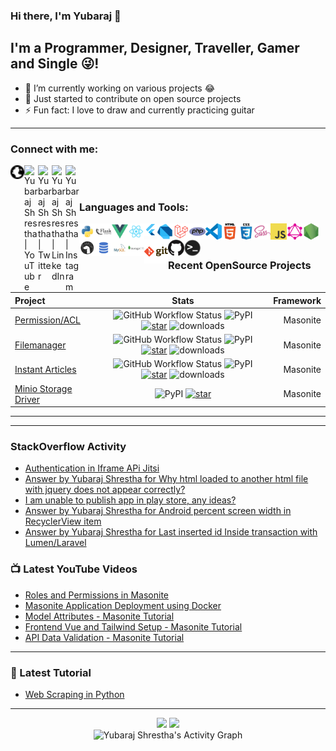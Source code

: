 ### Hi there, I'm Yubaraj 👋

## I'm a Programmer, Designer, Traveller, Gamer and Single 😜!
- 🔭 I’m currently working on various projects 😂
- 🌱 Just started to contribute on open source projects 
- ⚡ Fun fact: I love to draw and currently practicing guitar

---

### Connect with me:

[<img align="left" alt="Yubaraj Shrestha" width="22px" src="https://raw.githubusercontent.com/iconic/open-iconic/master/svg/globe.svg" />][website]
[<img align="left" alt="Yubaraj Shrestha | YouTube" width="22px" src="https://cdn.jsdelivr.net/npm/simple-icons@v3/icons/youtube.svg" />][youtube]
[<img align="left" alt="Yubaraj Shrestha | Twitter" width="22px" src="https://cdn.jsdelivr.net/npm/simple-icons@v3/icons/twitter.svg" />][twitter]
[<img align="left" alt="Yubaraj Shrestha | LinkedIn" width="22px" src="https://cdn.jsdelivr.net/npm/simple-icons@v3/icons/linkedin.svg" />][linkedin]
[<img align="left" alt="Yubaraj Shrestha | Instagram" width="22px" src="https://cdn.jsdelivr.net/npm/simple-icons@v3/icons/instagram.svg" />][instagram]

<br/><br/>

### Languages and Tools:

<img align="left" alt="Python" height="26px" src="https://raw.githubusercontent.com/github/explore/80688e429a7d4ef2fca1e82350fe8e3517d3494d/topics/python/python.png" />
<img align="left" alt="Flask" height="26px" src="https://raw.githubusercontent.com/github/explore/80688e429a7d4ef2fca1e82350fe8e3517d3494d/topics/flask/flask.png" />
<img align="left" alt="Vue JS" height="26px" src="https://raw.githubusercontent.com/github/explore/80688e429a7d4ef2fca1e82350fe8e3517d3494d/topics/vue/vue.png" />
<img align="left" alt="React" height="26px" src="https://raw.githubusercontent.com/github/explore/80688e429a7d4ef2fca1e82350fe8e3517d3494d/topics/react/react.png" />
<img align="left" alt="Flutter" height="20px" src="https://raw.githubusercontent.com/github/explore/80688e429a7d4ef2fca1e82350fe8e3517d3494d/topics/flutter/flutter.png" />
<img align="left" alt="Dart" height="26px" src="https://raw.githubusercontent.com/github/explore/80688e429a7d4ef2fca1e82350fe8e3517d3494d/topics/dart/dart.png" />
<img align="left" alt="Laravel" height="26px" src="https://raw.githubusercontent.com/github/explore/80688e429a7d4ef2fca1e82350fe8e3517d3494d/topics/laravel/laravel.png" />
<img align="left" alt="Laravel" height="26px" src="https://raw.githubusercontent.com/github/explore/80688e429a7d4ef2fca1e82350fe8e3517d3494d/topics/php/php.png" />
<img align="left" alt="Visual Studio Code" height="26px" src="https://raw.githubusercontent.com/github/explore/80688e429a7d4ef2fca1e82350fe8e3517d3494d/topics/visual-studio-code/visual-studio-code.png" />
<img align="left" alt="HTML5" height="26px" src="https://raw.githubusercontent.com/github/explore/80688e429a7d4ef2fca1e82350fe8e3517d3494d/topics/html/html.png" />
<img align="left" alt="CSS3" height="26px" src="https://raw.githubusercontent.com/github/explore/80688e429a7d4ef2fca1e82350fe8e3517d3494d/topics/css/css.png" />
<img align="left" alt="Sass" height="26px" src="https://raw.githubusercontent.com/github/explore/80688e429a7d4ef2fca1e82350fe8e3517d3494d/topics/sass/sass.png" />
<img align="left" alt="JavaScript" height="26px" src="https://raw.githubusercontent.com/github/explore/80688e429a7d4ef2fca1e82350fe8e3517d3494d/topics/javascript/javascript.png" />
<img align="left" alt="GraphQL" height="26px" src="https://raw.githubusercontent.com/github/explore/80688e429a7d4ef2fca1e82350fe8e3517d3494d/topics/graphql/graphql.png" />
<img align="left" alt="Node.js" height="26px" src="https://raw.githubusercontent.com/github/explore/80688e429a7d4ef2fca1e82350fe8e3517d3494d/topics/nodejs/nodejs.png" />
<img align="left" alt="Deno" height="26px" src="https://raw.githubusercontent.com/github/explore/361e2821e2dea67711cde99c9c40ed357061cf27/topics/deno/deno.png" />
<img align="left" alt="SQL" height="26px" src="https://raw.githubusercontent.com/github/explore/80688e429a7d4ef2fca1e82350fe8e3517d3494d/topics/sql/sql.png" />
<img align="left" alt="MySQL" height="26px" src="https://raw.githubusercontent.com/github/explore/80688e429a7d4ef2fca1e82350fe8e3517d3494d/topics/mysql/mysql.png" />
<img align="left" alt="MongoDB" height="26px" src="https://raw.githubusercontent.com/github/explore/80688e429a7d4ef2fca1e82350fe8e3517d3494d/topics/mongodb/mongodb.png" />
<img align="left" alt="Git" height="38px" src="https://raw.githubusercontent.com/github/explore/80688e429a7d4ef2fca1e82350fe8e3517d3494d/topics/git/git.png" />
<img align="left" alt="GitHub" height="26px" src="https://raw.githubusercontent.com/github/explore/78df643247d429f6cc873026c0622819ad797942/topics/github/github.png" />
<img align="left" alt="Terminal" height="26px" src="https://raw.githubusercontent.com/github/explore/80688e429a7d4ef2fca1e82350fe8e3517d3494d/topics/terminal/terminal.png" />

<br/><br/>

### Recent OpenSource Projects

| Project | Stats | Framework |
| :---         |     :---:      |          ---: |
| [Permission/ACL](https://github.com/yubarajshrestha/masonite-permission) | <img alt="GitHub Workflow Status" src="https://github.com/yubarajshrestha/masonite-permission/actions/workflows/pythonapp.yml/badge.svg"> <img alt="PyPI" src="https://img.shields.io/pypi/v/masonite-permission"> <a href="https://github.com/yubarajshrestha/masonite-permission/stargazers"><img alt="star" src="https://img.shields.io/github/stars/yubarajshrestha/masonite-permission" /></a> <img alt="downloads" src="https://img.shields.io/pypi/dm/masonite-permission?style=flat" /> | Masonite |
| [Filemanager](https://github.com/yubarajshrestha/masonite-filemanager)   | <img alt="GitHub Workflow Status" src="https://github.com/yubarajshrestha/masonite-filemanager/actions/workflows/python-package.yml/badge.svg"> <img alt="PyPI" src="https://img.shields.io/pypi/v/masonite-filemanager"> <a href="https://github.com/yubarajshrestha/masonite-filemanager"><img alt="star" src="https://img.shields.io/github/stars/yubarajshrestha/masonite-filemanager" /></a> <img alt="downloads" src="https://img.shields.io/pypi/dm/masonite-filemanager?style=flat" /> | Masonite |
| [Instant Articles](https://github.com/yubarajshrestha/masonite-instant-articles)   | <img alt="GitHub Workflow Status" src="https://github.com/yubarajshrestha/masonite-instant-articles/actions/workflows/python-package.yml/badge.svg"> <img alt="PyPI" src="https://img.shields.io/pypi/v/masonite-instant-article"> <a href="https://github.com/yubarajshrestha/masonite-instant-articles"><img alt="star" src="https://img.shields.io/github/stars/yubarajshrestha/masonite-instant-articles" /></a> <img alt="downloads" src="https://img.shields.io/pypi/dm/masonite-instant-article?style=flat" /> | Masonite |
| [Minio Storage Driver](https://github.com/yubarajshrestha/minio-masonite-driver)   | <img alt="PyPI" src="https://img.shields.io/pypi/v/minio-driver"> <a href="https://github.com/yubarajshrestha/minio-masonite-driver"><img alt="star" src="https://img.shields.io/github/stars/yubarajshrestha/minio-masonite-driver" /></a> | Masonite |

---
<!--START_SECTION:waka-->
<!--END_SECTION:waka-->
---

### StackOverflow Activity
<!-- STACKOVERFLOW:START -->
- [Authentication in Iframe APi Jitsi](https://stackoverflow.com/questions/62578288/authentication-in-iframe-api-jitsi)
- [Answer by Yubaraj Shrestha for Why html loaded to another html file with jquery does not appear correctly?](https://stackoverflow.com/questions/59340437/why-html-loaded-to-another-html-file-with-jquery-does-not-appear-correctly/59341976#59341976)
- [I am unable to publish app in play store, any ideas?](https://stackoverflow.com/questions/56032512/i-am-unable-to-publish-app-in-play-store-any-ideas)
- [Answer by Yubaraj Shrestha for Android percent screen width in RecyclerView item](https://stackoverflow.com/questions/51201482/android-percent-screen-width-in-recyclerview-item/51387079#51387079)
- [Answer by Yubaraj Shrestha for Last inserted id Inside transaction with Lumen/Laravel](https://stackoverflow.com/questions/51380219/last-inserted-id-inside-transaction-with-lumen-laravel/51382453#51382453)
<!-- STACKOVERFLOW:END -->

### 📺 Latest YouTube Videos
<!-- YOUTUBE:START -->
- [Roles and Permissions in Masonite](https://www.youtube.com/watch?v=zX0YKxy9cuQ)
- [Masonite Application Deployment using Docker](https://www.youtube.com/watch?v=YYlo3qf5fCY)
- [Model Attributes - Masonite Tutorial](https://www.youtube.com/watch?v=I8SJY6mo6bM)
- [Frontend Vue and Tailwind Setup - Masonite Tutorial](https://www.youtube.com/watch?v=rEW_-drDEBU)
- [API Data Validation - Masonite Tutorial](https://www.youtube.com/watch?v=1e2jEDgfZR4)
<!-- YOUTUBE:END -->

---

### 📕 Latest Tutorial
<!-- BLOG-POST-LIST:START -->
- [Web Scraping in Python](https://yubarajshrestha.com.np/tutorials/web-scraping-in-python)
<!-- BLOG-POST-LIST:END -->

---

<p align="center">
<img src="https://github-readme-stats.vercel.app/api?username=yubarajshrestha&show_icons=true&count_private=true&icon_color=0366d6&text_color=24292e&bg_color=ffffff&hide_title=true" />
<img src="https://github-readme-stats.vercel.app/api/top-langs/?username=yubarajshrestha&theme=default&line_height=27&layout=compact&langs_count=6" /><br/>
<img alt="Yubaraj Shrestha's Activity Graph" src="https://activity-graph.herokuapp.com/graph?username=yubarajshrestha&hide_border=true" />
</p>

[website]: https://yubarajshrestha.com.np
[twitter]: https://twitter.com/meyubaraj
[youtube]: https://youtube.com/YubarajShrestha_YS
[instagram]: https://instagram.com/meyubaraj
[linkedin]: https://linkedin.com/in/meyubaraj
